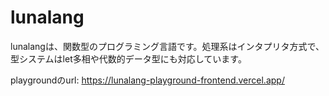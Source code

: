 # lunalang
lunalangは、関数型のプログラミング言語です。処理系はインタプリタ方式で、型システムはlet多相や代数的データ型にも対応しています。

playgroundのurl: https://lunalang-playground-frontend.vercel.app/
